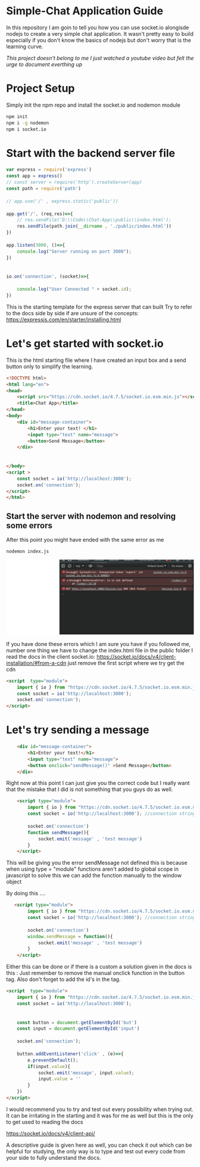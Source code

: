 # Simple-Chat Application Guide

In this repository I am goin to tell you how you can use socket.io alongisde nodejs to create a very simple chat application. 
It wasn't pretty easy to build especially if you don't know the basics of nodejs but don't worry that is the learning curve. 

_This project doesn't belong to me I just watched a youtube video but felt the urge to document everthing up_

# Project Setup


Simply init the npm repo and install the socket.io and nodemon module
```bash
npm init
npm i -g nodemon
npm i socket.io 
```

# Start with the backend server file 

```javascript
var express = require('express')
const app = express()
// const server = require('http').createServer(app)
const path = require('path')

// app.use('/' , express.static('public'))

app.get('/', (req,res)=>{
    // res.sendFile('D:\\Code\\Chat-App\\public\\index.html');
    res.sendFile(path.join(__dirname , './public/index.html'))
})

app.listen(3000, ()=>{
    console.log("Server running on port 3000");
})


io.on('connection', (socket)=>{

    console.log("User Connected " + socket.id);
})
```


This is the starting template for the express server that can built
Try to refer to the docs side by side if are unsure of the concepts: https://expressjs.com/en/starter/installing.html


# Let's get started with socket.io 

This is the html starting file where I have created an input box and a send button only to simplify the learning. 
```html
<!DOCTYPE html>
<html lang="en">
<head>
    <script src="https://cdn.socket.io/4.7.5/socket.io.esm.min.js"></script>
    <title>Chat App</title>
</head>
<body>
    <div id="message-container">
        <h1>Enter your text! </h1>
        <input type="text" name="message">
        <button>Send Message</button>
    </div>

    
</body>
<script >
    const socket = io('http://localhost:3000');
    socket.on('connection');
</script>
</html>
```


## Start the server with nodemon and resolving some errors
After this point you might have ended with the same error as me 

```bash
nodemon index.js
```
![Error](/assets/error.png)



If you have done these errors which I am sure you have if you followed me, number one thing we have to change the index.html file in the public folder 
I read the docs in the client socket.io: https://socket.io/docs/v4/client-installation/#from-a-cdn 
just remove the first script where we try get the cdn


```html
<script  type="module">
    import { io } from "https://cdn.socket.io/4.7.5/socket.io.esm.min.js";
    const socket = io('http://localhost:3000');
    socket.on('connection');
</script>


```



# Let's try sending a message 

```html
    <div id="message-container">
        <h1>Enter your text!</h1>
        <input type="text" name="message">
        <button onclick="sendMessage()" >Send Message</button>
    </div>
```


Right now at this point I can just give you the correct code but I really want that the mistake that I did is not something that you guys do as well. 

```html
    <script type="module">
        import { io } from "https://cdn.socket.io/4.7.5/socket.io.esm.min.js";
        const socket = io('http://localhost:3000'); //connection string to backend

        socket.on('connection')
        function sendMessage(){
            socket.emit('message' , 'test message')
        }
    </script>

```



This will be giving you the error sendMessage not defined this is because when using type = "module" functions aren't added to global scope in javascript to solve this we can add the function manually to the window object

By doing this ....

```html
   <script type="module">
        import { io } from "https://cdn.socket.io/4.7.5/socket.io.esm.min.js";
        const socket = io('http://localhost:3000'); //connection string to backend

        socket.on('connection')
        window.sendMessage = function(){
            socket.emit('message' , 'test message')
        }
    </script>

```


Either this can be done or if there is a custom a solution given in the docs is this : 
Just remember to remove the manual onclick function in the button tag. Also don't forget to add the id's in the tag. 


```html 
<script  type="module">
    import { io } from "https://cdn.socket.io/4.7.5/socket.io.esm.min.js";
    const socket = io('http://localhost:3000');
    
    
    const button = document.getElementById('but')
    const input = document.getElementById('input')
    
    socket.on('connection');

    button.addEventListener('click' , (e)=>{
        e.preventDefault();
        if(input.value){
            socket.emit('message', input.value);
            input.value = ''
        }
    })
</script>

```


I would recommend you to try and test out every possibility when trying out. It can be irritating in the starting and it was for me as well but this is the only to get used to reading the docs 

https://socket.io/docs/v4/client-api/


A descriptive guide is given here as well, you can check it out which can be helpful for studying, the only way is to type and test out every code from your side to fully understand the docs. 
